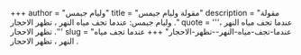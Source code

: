 +++
author = "وليام جيمس"
title = "مقولة وليام جيمس"
description = "مقولة وليام جيمس: عندما تجف مياه النهر ، تظهر الاحجار ."
quote = '''عندما تجف مياه النهر ، تظهر الاحجار .'''
slug = "عندما-تجف-مياه-النهر--تظهر-الاحجار"
+++
عندما تجف مياه النهر ، تظهر الاحجار .
